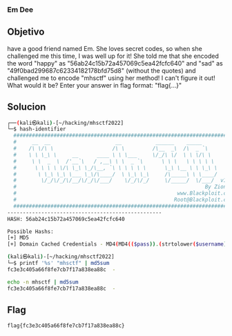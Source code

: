 ### Em Dee

## Objetivo
 have a good friend named Em. She loves secret codes, so when she challenged me this time, I was well up for it! She told me that she encoded the word "happy" as "56ab24c15b72a457069c5ea42fcfc640" and "sad" as "49f0bad299687c62334182178bfd75d8" (without the quotes) and challenged me to encode "mhsctf" using her method! I can't figure it out! What would it be? Enter your answer in flag format: "flag{...}"

 ## Solucion

 ```bash
┌──(kali㉿kali)-[~/hacking/mhsctf2022]
└─$ hash-identifier 
   #########################################################################
   #     __  __                     __           ______    _____           #
   #    /\ \/\ \                   /\ \         /\__  _\  /\  _ `\         #
   #    \ \ \_\ \     __      ____ \ \ \___     \/_/\ \/  \ \ \/\ \        #
   #     \ \  _  \  /'__`\   / ,__\ \ \  _ `\      \ \ \   \ \ \ \ \       #
   #      \ \ \ \ \/\ \_\ \_/\__, `\ \ \ \ \ \      \_\ \__ \ \ \_\ \      #
   #       \ \_\ \_\ \___ \_\/\____/  \ \_\ \_\     /\_____\ \ \____/      #
   #        \/_/\/_/\/__/\/_/\/___/    \/_/\/_/     \/_____/  \/___/  v1.2 #
   #                                                             By Zion3R #
   #                                                    www.Blackploit.com #
   #                                                   Root@Blackploit.com #
   #########################################################################
--------------------------------------------------
 HASH: 56ab24c15b72a457069c5ea42fcfc640

Possible Hashs:
[+] MD5
[+] Domain Cached Credentials - MD4(MD4(($pass)).(strtolower($username)))

 (kali㉿kali)-[~/hacking/mhsctf2022]
└─$ printf '%s' "mhsctf" | md5sum
fc3e3c405a66f8fe7cb7f17a838ea88c  -

echo -n mhsctf | md5sum
fc3e3c405a66f8fe7cb7f17a838ea88c  -


 ```

 ## Flag
```bash
flag{fc3e3c405a66f8fe7cb7f17a838ea88c}
```

 